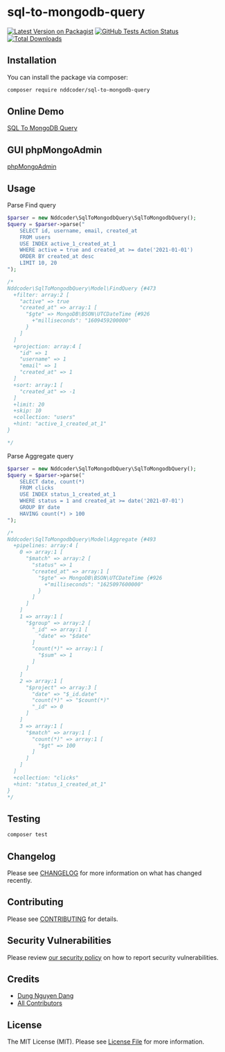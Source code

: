# sql-to-mongodb-query

[![Latest Version on Packagist](https://img.shields.io/packagist/v/nddcoder/sql-to-mongodb-query.svg?style=flat-square)](https://packagist.org/packages/nddcoder/sql-to-mongodb-query)
[![GitHub Tests Action Status](https://img.shields.io/github/workflow/status/dangdungcntt/sql-to-mongodb-query/Tests?label=tests)](https://github.com/dangdungcntt/sql-to-mongodb-query/actions?query=workflow%3Atests+branch%3Amaster)
[![Total Downloads](https://img.shields.io/packagist/dt/nddcoder/sql-to-mongodb-query.svg?style=flat-square)](https://packagist.org/packages/nddcoder/sql-to-mongodb-query)

## Installation

You can install the package via composer:

```bash
composer require nddcoder/sql-to-mongodb-query
```

## Online Demo

[SQL To MongoDB Query](https://nddapp.com/sql-to-mongodb-query-converter.html)

## GUI phpMongoAdmin

[phpMongoAdmin](https://github.com/dangdungcntt/phpmongoadmin)

## Usage

Parse Find query

```php
$parser = new Nddcoder\SqlToMongodbQuery\SqlToMongodbQuery();
$query = $parser->parse("
    SELECT id, username, email, created_at 
    FROM users
    USE INDEX active_1_created_at_1
    WHERE active = true and created_at >= date('2021-01-01') 
    ORDER BY created_at desc 
    LIMIT 10, 20
");

/*
Nddcoder\SqlToMongodbQuery\Model\FindQuery {#473
  +filter: array:2 [
    "active" => true
    "created_at" => array:1 [
      "$gte" => MongoDB\BSON\UTCDateTime {#926
        +"milliseconds": "1609459200000"
      }
    ]
  ]
  +projection: array:4 [
    "id" => 1
    "username" => 1
    "email" => 1
    "created_at" => 1
  ]
  +sort: array:1 [
    "created_at" => -1
  ]
  +limit: 20
  +skip: 10
  +collection: "users"
  +hint: "active_1_created_at_1"
}

*/
```

Parse Aggregate query

```php
$parser = new Nddcoder\SqlToMongodbQuery\SqlToMongodbQuery();
$query = $parser->parse("
    SELECT date, count(*)
    FROM clicks
    USE INDEX status_1_created_at_1
    WHERE status = 1 and created_at >= date('2021-07-01') 
    GROUP BY date
    HAVING count(*) > 100
");

/*
Nddcoder\SqlToMongodbQuery\Model\Aggregate {#493
  +pipelines: array:4 [
    0 => array:1 [
      "$match" => array:2 [
        "status" => 1
        "created_at" => array:1 [
          "$gte" => MongoDB\BSON\UTCDateTime {#926
            +"milliseconds": "1625097600000"
          }
        ]
      ]
    ]
    1 => array:1 [
      "$group" => array:2 [
        "_id" => array:1 [
          "date" => "$date"
        ]
        "count(*)" => array:1 [
          "$sum" => 1
        ]
      ]
    ]
    2 => array:1 [
      "$project" => array:3 [
        "date" => "$_id.date"
        "count(*)" => "$count(*)"
        "_id" => 0
      ]
    ]
    3 => array:1 [
      "$match" => array:1 [
        "count(*)" => array:1 [
          "$gt" => 100
        ]
      ]
    ]
  ]
  +collection: "clicks"
  +hint: "status_1_created_at_1"
}
*/
```

## Testing

``` bash
composer test
```

## Changelog

Please see [CHANGELOG](CHANGELOG.md) for more information on what has changed recently.

## Contributing

Please see [CONTRIBUTING](.github/CONTRIBUTING.md) for details.

## Security Vulnerabilities

Please review [our security policy](../../security/policy) on how to report security vulnerabilities.

## Credits

- [Dung Nguyen Dang](https://github.com/dangdungcntt)
- [All Contributors](../../contributors)

## License

The MIT License (MIT). Please see [License File](LICENSE.md) for more information.
